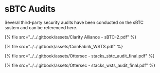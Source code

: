 # sBTC Audits

Several third-party security audits have been conducted on the sBTC system and can be referenced here.

{% file src="../../.gitbook/assets/Clarity Alliance - sBTC-2.pdf" %}

{% file src="../../.gitbook/assets/CoinFabrik_WSTS.pdf" %}

{% file src="../../.gitbook/assets/Ottersec - stacks_sbtc_audit_final.pdf" %}

{% file src="../../.gitbook/assets/Ottersec - stacks_wsts_audit_final.pdf" %}
